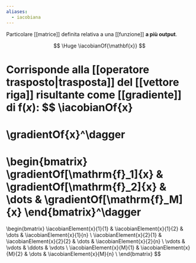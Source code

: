 ```yaml
---
aliases:
  - iacobiana
---
```

Particolare [[matrice]] definita relativa a una [[funzione]] **a più output**.

$$
\Huge
\iacobianOf{\mathbf{x}}
$$

Corrisponde alla [[operatore trasposto|trasposta]] del [[vettore riga]] risultante come [[gradiente]] di $\mathrm{f}(x)$:
$$
\iacobianOf{x} 
= 
\gradientOf{x}^\dagger
=
\begin{bmatrix}
	\gradientOf[\mathrm{f}_1]{x} &
	\gradientOf[\mathrm{f}_2]{x} &
	\dots &
	\gradientOf[\mathrm{f}_M]{x}
\end{bmatrix}^\dagger
=
\begin{bmatrix}
	\iacobianElement{x}{1}{1} &
	\iacobianElement{x}{1}{2} &
	\dots &
	\iacobianElement{x}{1}{n} \\
	\iacobianElement{x}{2}{1} &
	\iacobianElement{x}{2}{2} &
	\dots &
	\iacobianElement{x}{2}{n} \\
	\vdots &
	\vdots &
	\ddots &
	\vdots \\
	\iacobianElement{x}{M}{1} &
	\iacobianElement{x}{M}{2} &
	\dots &
	\iacobianElement{x}{M}{n} \\
\end{bmatrix}
$$
